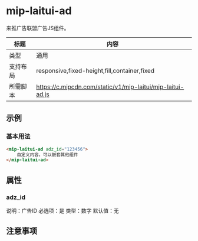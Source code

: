 # mip-laitui-ad

来推广告联盟广告JS组件。

标题|内容
----|----
类型|通用
支持布局|responsive,fixed-height,fill,container,fixed
所需脚本|https://c.mipcdn.com/static/v1/mip-laitui/mip-laitui-ad.js

## 示例

### 基本用法
```html
<mip-laitui-ad adz_id="123456">
    自定义内容，可以嵌套其他组件
</mip-laitui-ad>
```

## 属性

### adz_id

说明：广告ID
必选项：是
类型：数字
默认值：无

## 注意事项

